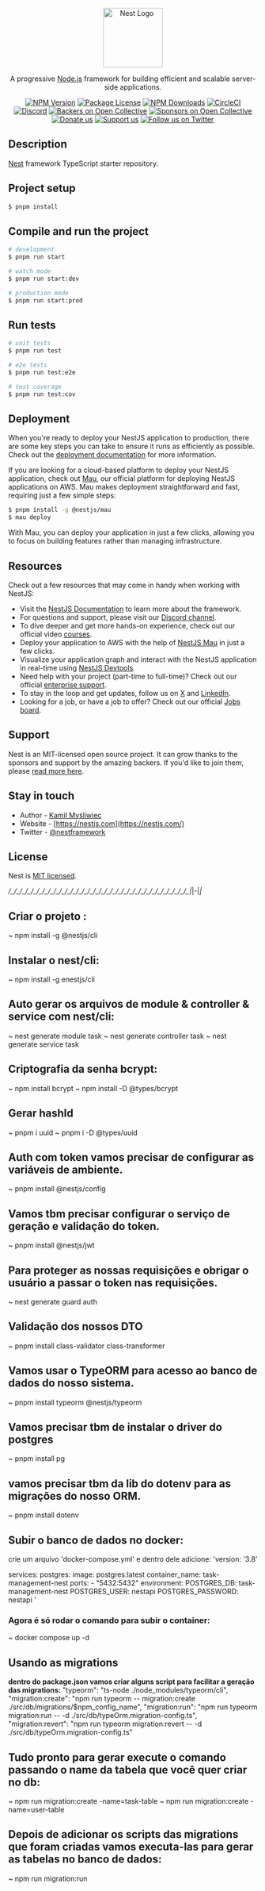 <p align="center">
  <a href="http://nestjs.com/" target="blank"><img src="https://nestjs.com/img/logo-small.svg" width="120" alt="Nest Logo" /></a>
</p>

[circleci-image]: https://img.shields.io/circleci/build/github/nestjs/nest/master?token=abc123def456
[circleci-url]: https://circleci.com/gh/nestjs/nest

  <p align="center">A progressive <a href="http://nodejs.org" target="_blank">Node.js</a> framework for building efficient and scalable server-side applications.</p>
    <p align="center">
<a href="https://www.npmjs.com/~nestjscore" target="_blank"><img src="https://img.shields.io/npm/v/@nestjs/core.svg" alt="NPM Version" /></a>
<a href="https://www.npmjs.com/~nestjscore" target="_blank"><img src="https://img.shields.io/npm/l/@nestjs/core.svg" alt="Package License" /></a>
<a href="https://www.npmjs.com/~nestjscore" target="_blank"><img src="https://img.shields.io/npm/dm/@nestjs/common.svg" alt="NPM Downloads" /></a>
<a href="https://circleci.com/gh/nestjs/nest" target="_blank"><img src="https://img.shields.io/circleci/build/github/nestjs/nest/master" alt="CircleCI" /></a>
<a href="https://discord.gg/G7Qnnhy" target="_blank"><img src="https://img.shields.io/badge/discord-online-brightgreen.svg" alt="Discord"/></a>
<a href="https://opencollective.com/nest#backer" target="_blank"><img src="https://opencollective.com/nest/backers/badge.svg" alt="Backers on Open Collective" /></a>
<a href="https://opencollective.com/nest#sponsor" target="_blank"><img src="https://opencollective.com/nest/sponsors/badge.svg" alt="Sponsors on Open Collective" /></a>
  <a href="https://paypal.me/kamilmysliwiec" target="_blank"><img src="https://img.shields.io/badge/Donate-PayPal-ff3f59.svg" alt="Donate us"/></a>
    <a href="https://opencollective.com/nest#sponsor"  target="_blank"><img src="https://img.shields.io/badge/Support%20us-Open%20Collective-41B883.svg" alt="Support us"></a>
  <a href="https://twitter.com/nestframework" target="_blank"><img src="https://img.shields.io/twitter/follow/nestframework.svg?style=social&label=Follow" alt="Follow us on Twitter"></a>
</p>
  <!--[![Backers on Open Collective](https://opencollective.com/nest/backers/badge.svg)](https://opencollective.com/nest#backer)
  [![Sponsors on Open Collective](https://opencollective.com/nest/sponsors/badge.svg)](https://opencollective.com/nest#sponsor)-->

## Description

[Nest](https://github.com/nestjs/nest) framework TypeScript starter repository.

## Project setup

```bash
$ pnpm install
```

## Compile and run the project

```bash
# development
$ pnpm run start

# watch mode
$ pnpm run start:dev

# production mode
$ pnpm run start:prod
```

## Run tests

```bash
# unit tests
$ pnpm run test

# e2e tests
$ pnpm run test:e2e

# test coverage
$ pnpm run test:cov
```

## Deployment

When you're ready to deploy your NestJS application to production, there are some key steps you can take to ensure it runs as efficiently as possible. Check out the [deployment documentation](https://docs.nestjs.com/deployment) for more information.

If you are looking for a cloud-based platform to deploy your NestJS application, check out [Mau](https://mau.nestjs.com), our official platform for deploying NestJS applications on AWS. Mau makes deployment straightforward and fast, requiring just a few simple steps:

```bash
$ pnpm install -g @nestjs/mau
$ mau deploy
```

With Mau, you can deploy your application in just a few clicks, allowing you to focus on building features rather than managing infrastructure.

## Resources

Check out a few resources that may come in handy when working with NestJS:

- Visit the [NestJS Documentation](https://docs.nestjs.com) to learn more about the framework.
- For questions and support, please visit our [Discord channel](https://discord.gg/G7Qnnhy).
- To dive deeper and get more hands-on experience, check out our official video [courses](https://courses.nestjs.com/).
- Deploy your application to AWS with the help of [NestJS Mau](https://mau.nestjs.com) in just a few clicks.
- Visualize your application graph and interact with the NestJS application in real-time using [NestJS Devtools](https://devtools.nestjs.com).
- Need help with your project (part-time to full-time)? Check out our official [enterprise support](https://enterprise.nestjs.com).
- To stay in the loop and get updates, follow us on [X](https://x.com/nestframework) and [LinkedIn](https://linkedin.com/company/nestjs).
- Looking for a job, or have a job to offer? Check out our official [Jobs board](https://jobs.nestjs.com).

## Support

Nest is an MIT-licensed open source project. It can grow thanks to the sponsors and support by the amazing backers. If you'd like to join them, please [read more here](https://docs.nestjs.com/support).

## Stay in touch

- Author - [Kamil Myśliwiec](https://twitter.com/kammysliwiec)
- Website - [https://nestjs.com](https://nestjs.com/)
- Twitter - [@nestframework](https://twitter.com/nestframework)

## License

Nest is [MIT licensed](https://github.com/nestjs/nest/blob/master/LICENSE).

_/\_/\_/\_/\_/\_/\_/\_/\_/\_/\_/\_/\_/\_/\_/\_/\_/\_/\_/\_/\_/\_/\_/\_/\_/\_/\_/\_/\_/\_/\_/\_/\_|_|-|_|_

## Criar o projeto :
~ npm install -g @nestjs/cli

## Instalar o nest/cli:
~ npm install -g enestjs/cli

## Auto gerar os arquivos de module & controller & service com nest/cli:
~ nest generate module task
~ nest generate controller task
~ nest generate service task

## Criptografia da senha bcrypt:
~ npm install bcrypt
~ npm install -D @types/bcrypt

## Gerar hashId
~ pnpm i uuid
~ pnpm i -D @types/uuid

## Auth com token vamos precisar de configurar as variáveis de ambiente.
~ pnpm install @nestjs/config

## Vamos tbm precisar configurar o serviço de geração e validação do token.
~ pnpm install @nestjs/jwt

## Para proteger as nossas requisições e obrigar o usuário a passar o token nas requisições.
~ nest generate guard auth

## Validação dos nossos DTO
~ pnpm install class-validator class-transformer

## Vamos usar o TypeORM para acesso ao banco de dados do nosso sistema.
~ pnpm install typeorm @nestjs/typeorm

## Vamos precisar tbm de instalar o driver do postgres
~ pnpm install pg

## vamos precisar tbm da lib do dotenv para as migrações do nosso ORM.
~ pnpm install dotenv


## Subir o banco de dados no docker:
crie um arquivo 'docker-compose.yml' e dentro dele adicione:
'version: '3.8'

services:
  postgres:
    image: postgres:latest
    container_name: task-management-nest
    ports:
    - "5432:5432"
    environment:
      POSTGRES_DB: task-management-nest
      POSTGRES_USER: nestapi
      POSTGRES_PASSWORD: nestapi
'

### Agora é só rodar o comando para subir o container:
~ docker compose up -d

## Usando as migrations
**dentro do package.json vamos criar alguns script para facilitar a geração das migrations:**
"typeorm": "ts-node ./node_modules/typeorm/cli",
"migration:create": "npm run typeorm -- migration:create ./src/db/migrations/$npm_config_name",
"migration:run": "npm run typeorm migration:run -- -d ./src/db/typeOrm.migration-config.ts",
"migration:revert": "npm run typeorm migration:revert -- -d ./src/db/typeOrm.migration-config.ts"

## Tudo pronto para gerar execute o comando passando o name da tabela que você quer criar no db:
~ npm run migration:create -name=task-table
~ npm run migration:create -name=user-table

## Depois de adicionar os scripts das migrations que foram criadas vamos executa-las para gerar as tabelas no banco de dados:
~ npm run migration:run

